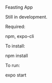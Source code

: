 Feasting App

Still in development.

Required:

npm, expo-cli

To install:

npm install

To run:

expo start